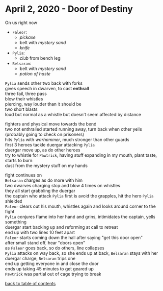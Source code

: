 # April 2, 2020 - Door of Destiny

On us right now  
- `Faleor`:
    - _pickaxe_
    - belt with _mystery sand_
    - _knife_  
- `Pylia`: 
    - _club_ from bench leg  
- `Belsaran`: 
    - belt with _mystery sand_
    - _potion of haste_  

`Pylia` sends other two back with forks  
gives speech in dwarven, to cast **enthrall**  
three fail, three pass  
blow their whistles  
piercing, way louder than it should be  
two short blasts  
loud but normal as a whistle but doesn't seem affected by distance 

fighters and physical move towards the bend  
two not enthralled started running away, turn back when other yells (probably going to check on prisoners)  
hits `Pylia` with _warhammer_, much stronger than other guards  
first 3 heroes tackle duergar attacking `Pylia`  
duergar move up, as do other heroes  
try to whistle for `Pawtrick`, having stuff expanding in my mouth, plant taste, starts to burn  
dust from the mystery stuff on my hands  

fight continues on  
`Belsaran` charges as do more with him  
two dwarves charging stop and blow 4 times on whistles  
they all start grabbling the duergar  
the captain who attack `Pylia` first is avoid the grapples, hit the hero `Pylia` shielded  
`Faleor` clears out his mouth, whistles again and looks around corner to the fight  
`Pylia` conjures flame into her hand and grins, intimidates the captain, yells something  
duergar start backing up and reforming at call to retreat  
end up with two lines 10 feet apart  
`Faleor` starts coming down the hall after saying "get this door open"  
after small stand off, hear "doors open"  
as `Faleor` goes back, so do others, line collapses  
`Pylia` attacks on way back, so she ends up at back, `Belsaran` stays with her  
duergar charge, `Belsaran` trips one  
end up getting everyone in and close the door  
ends up taking 45 minutes to get geared up  
`Pawtrick` was partial out of cage trying to break  

[back to table of contents](/sessions/README.md)
